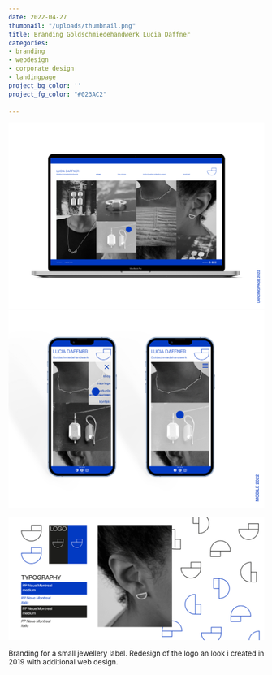 ```yaml
---
date: 2022-04-27
thumbnail: "/uploads/thumbnail.png"
title: Branding Goldschmiedehandwerk Lucia Daffner
categories:
- branding
- webdesign
- corporate design
- landingpage
project_bg_color: ''
project_fg_color: "#023AC2"

---
```

![](/uploads/landing-pageweb.png)![](/uploads/mobileweb.png)

![](/uploads/branding.png)

Branding for a small jewellery label. Redesign of the logo an look i created in 2019 with additional web design.